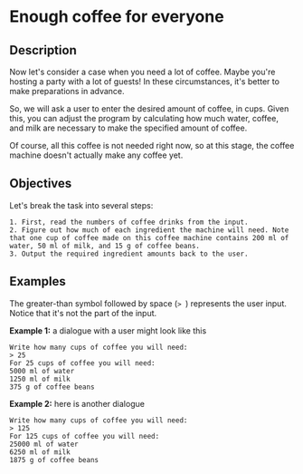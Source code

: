 # Enough coffee for everyone
## Description

Now let's consider a case when you need a lot of coffee. Maybe you're hosting a party with a lot of guests! In these circumstances, it's better to make preparations in advance.

So, we will ask a user to enter the desired amount of coffee, in cups. Given this, you can adjust the program by calculating how much water, coffee, and milk are necessary to make the specified amount of coffee.

Of course, all this coffee is not needed right now, so at this stage, the coffee machine doesn't actually make any coffee yet.

## Objectives

Let's break the task into several steps:

    1. First, read the numbers of coffee drinks from the input.
    2. Figure out how much of each ingredient the machine will need. Note that one cup of coffee made on this coffee machine contains 200 ml of water, 50 ml of milk, and 15 g of coffee beans.
    3. Output the required ingredient amounts back to the user.

## Examples

The greater-than symbol followed by space (```> ```) represents the user input. Notice that it's not the part of the input.

**Example 1:** a dialogue with a user might look like this

```
Write how many cups of coffee you will need:
> 25
For 25 cups of coffee you will need:
5000 ml of water
1250 ml of milk
375 g of coffee beans
```

**Example 2:** here is another dialogue

```
Write how many cups of coffee you will need:
> 125
For 125 cups of coffee you will need:
25000 ml of water
6250 ml of milk
1875 g of coffee beans
```
